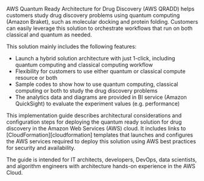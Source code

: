 AWS Quantum Ready Architecture for Drug Discovery (AWS QRADD) helps customers 
study drug discovery problems using quantum computing (Amazon Braket), 
such as molecular docking and protein folding. Customers can easily 
leverage this solution to orchestrate workflows that run on both classical 
and quantum as needed.

This solution mainly includes the following features:

- Launch a hybrid solution architecture with just 1-click, including quantum computing and 
classical computing workflow
- Flexibility for customers to use either quantum or classical compute resource or both 
- Sample codes to show how to use quantum computing, classical computing or both to study the drug discovery problems 
- The analytics data and diagrams are provided in BI service (Amazon QuickSight) to evaluate the experiment values (e.g. performance)

This implementation guide describes architectural considerations and configuration steps for deploying the quantum ready solution for drug discovery in the Amazon Web Services (AWS) cloud. It includes links to [CloudFormation][cloudformation] templates that launches and configures the AWS services required to deploy this solution using AWS best practices for security and availability.

The guide is intended for IT architects, developers, DevOps, data scientists, and algorithm engineers with architecture  hands-on experience in the AWS Cloud.

[Amazon Braket]: https://aws.amazon.com/braket/

[Amazon Batch]: https://aws.amazon.com/batch/

[Amazon QuickSight]: https://aws.amazon.com/quicksight/
